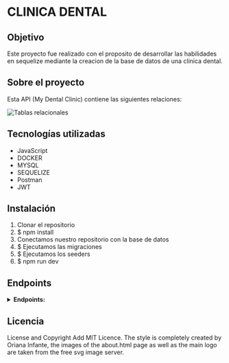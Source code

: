 # CLINICA DENTAL

## Objetivo
Este proyecto fue realizado con el proposito de desarrollar las habilidades en sequelize mediante la creacion de la base de datos de una clinica dental.


## Sobre el proyecto
Esta API (My Dental Clinic) contiene las siguientes relaciones:

![Tablas relacionales](https://github.com/Orianig/dentalClinicProject/blob/503cfb3e19d9679a916a80efbdda7f6e408da755/images/relationalTable.JPG)

## Tecnologías utilizadas
  
- JavaScript
- DOCKER
- MYSQL
- SEQUELIZE
- Postman
- JWT

## Instalación
1. Clonar el repositorio
2. $ npm install
3. Conectamos nuestro repositorio con la base de datos
4. $ Ejecutamos las migraciones
5. $ Ejecutamos los seeders
6. $ npm run dev

##  Endpoints
<details>
  <summary><strong>Endpoints:</strong></summary>
## • auth

 /register

  POST `http://localhost:3000/auth/register`

body:
  
```
    {
       name
       lastName
       email
       password
       dni
       phoneNumber
       gender
       birthdate
       speciality
       collegiateNumber
       roleId
    }
```
  
/login

body:
  
```
    {
        "email":"oriana@example.com",
        "password":"123456Aa"
    }
 ```
  
  POST `http://localhost:3000/auth/login`

• user
  
 /profile
  
  GET `http://localhost:3000/user/profile`

/allProfiles

 GET `http://localhost:3000/user/allProfiles`
  
 /UpdateProfile

  PUT `http://localhost:3000/user/updateProfile`
  
 /updateProfileAdmin

  PUT `http://localhost:3000/user/:id`
  
  ### /deleteProfileAdmin

  DELETE `http://localhost:3000/user/:id`
  
• appointment
  
/newAppointment
  body:
  
```
    {
       date
       interventionId
       details
       dentistId
       dentistSpecialityid
       patientId
       results
    }
```

  POST `http://localhost:3000/appointment/newAppointment`
  
 /allaAppointments

  PUT `http://localhost:3000/appointment/:id`
  
  /deleteAppointment

  DELETE `http://localhost:3000/appointment/:id`
  
 /getUserAppointment

  GET `http://localhost:3000/appointment/patientAppointments`
  
 /getAppointmentDetails

  GET `http://localhost:3000/appointment/appointmentDetail/:id`
  
  /getAllAppointments

  GET `http://localhost:3000/appointment/allAppointments`
  
 /getDentistAppointments

  GET `http://localhost:3000/appointment/dentistAppointments`
  
</details>

## Licencia

License and Copyright Add MIT Licence. The style is completely created by Oriana Infante, the images of the about.html page as well as the main logo are taken from the free svg image server.
